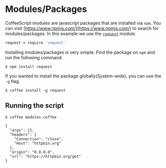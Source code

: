 # Modules/Packages
CoffeeScript modules are javascript packages that are installed via `npm`. You can visit [https://www.npmjs.com/](https://www.npmjs.com/)
to search for modules/packages. In this example we use the [`request`](https://github.com/request/request) module.

```coffeescript
request = require 'request'
```

Installing modules/packages is very simple. Find the package on `npm` and run the following command:
```shell
$ npm install request
```
If you wanted to install the package globally(System-wide), you can use the `-g` flag.
```shell
$ coffee install -g request
```

## Running the script
```shell
$ coffee modules.coffee

{
  "args": {},
  "headers": {
    "Connection": "close",
    "Host": "httpbin.org"
  },
  "origin": "0.0.0.0",
  "url": "https://httpbin.org/get"
}
```